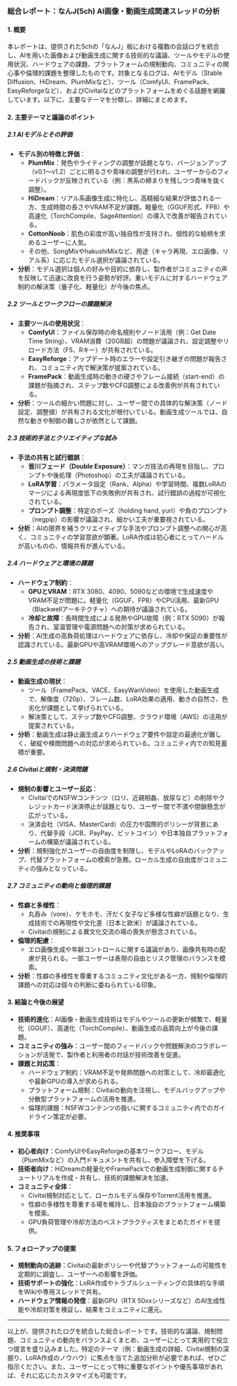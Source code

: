 ### 総合レポート：なんJ(5ch) AI画像・動画生成関連スレッドの分析

#### 1. 概要
本レポートは、提供された5chの「なんJ」板における複数の会話ログを統合し、AIを用いた画像および動画生成に関する技術的な議論、ツールやモデルの使用状況、ハードウェアの課題、プラットフォームの規制動向、コミュニティの関心事や倫理的課題を整理したものです。対象となるログは、AIモデル（Stable Diffusion、HiDream、PlumMixなど）、ツール（ComfyUI、FramePack、EasyReforgeなど）、およびCivitaiなどのプラットフォームをめぐる話題を網羅しています。以下に、主要なテーマを分類し、詳細にまとめます。

#### 2. 主要テーマと議論のポイント

##### 2.1 AIモデルとその評価
- **モデル別の特徴と評価**：
  - **PlumMix**：発色やライティングの調整が話題となり、バージョンアップ（v0.1～v1.2）ごとに明るさや青味の調整が行われ、ユーザーからのフィードバックが反映されている（例：黒系の締まりを残しつつ青味を抜く調整）。
  - **HiDream**：リアル系画像生成に特化し、高精細な結果が評価される一方、生成時間の長さやVRAM不足が課題。軽量化（GGUF形式、FP8）や高速化（TorchCompile、SageAttention）の導入で改善が報告されている。
  - **CottonNoob**：肌色の彩度が高い独自性が支持され、個性的な絵柄を求めるユーザーに人気。
  - その他、SongMixやhakushiMixなど、用途（キャラ再現、エロ画像、リアル系）に応じたモデル選択が議論されている。
- **分析**：モデル選択は個人の好みや目的に依存し、製作者がコミュニティの声を反映して迅速に改良を行う姿勢が好評。重いモデルに対するハードウェア制約の解決策（量子化、軽量化）が今後の焦点。

##### 2.2 ツールとワークフローの課題解決
- **主要ツールの使用状況**：
  - **ComfyUI**：ファイル保存時の命名規則やノード活用（例：Get Date Time String）、VRAM消費（20GB超）の問題が議論され、設定調整やリロード方法（F5、Rキー）が共有されている。
  - **EasyReforge**：アップデート時のエラーや設定引き継ぎの問題が報告され、コミュニティ内で解決策が提案されている。
  - **FramePack**：動画生成時の動きの硬さやフレーム接続（start-end）の課題が指摘され、ステップ数やCFG調整による改善例が共有されている。
- **分析**：ツールの細かい問題に対し、ユーザー間での具体的な解決策（ノード設定、調整値）が共有される文化が根付いている。動画生成ツールでは、自然な動きや制御の難しさが依然として課題。

##### 2.3 技術的手法とクリエイティブな試み
- **手法の共有と試行錯誤**：
  - **皆川フェード（Double Exposure）**：マンガ技法の再現を目指し、プロンプトや後処理（Photoshop）の工夫が議論されている。
  - **LoRA学習**：パラメータ設定（Rank、Alpha）や学習時間、複数LoRAのマージによる再現度低下の失敗例が共有され、試行錯誤の過程が可視化されている。
  - **プロンプト調整**：特定のポーズ（holding hand, yuri）や負のプロンプト（negpip）の影響が議論され、細かい工夫が重要視されている。
- **分析**：AIの限界を補うクリエイティブな手法やプロンプト調整への関心が高く、コミュニティの学習意欲が顕著。LoRA作成は初心者にとってハードルが高いものの、情報共有が進んでいる。

##### 2.4 ハードウェアと環境の課題
- **ハードウェア制約**：
  - **GPUとVRAM**：RTX 3080、4090、5090などの環境で生成速度やVRAM不足が問題に。軽量化（GGUF、FP8）やCPU活用、最新GPU（Blackwellアーキテクチャ）への期待が議論されている。
  - **冷却と故障**：長時間生成による発熱やGPU故障（例：RTX 5090）が報告され、室温管理や電源問題への対策が求められている。
- **分析**：AI生成の高負荷処理はハードウェアに依存し、冷却や保証の重要性が認識されている。最新GPUや高VRAM環境へのアップグレード意欲が高い。

##### 2.5 動画生成の技術と課題
- **動画生成の現状**：
  - ツール（FramePack、VACE、EasyWanVideo）を使用した動画生成で、解像度（720p）、フレーム数、LoRA効果の適用、動きの自然さ、色劣化が課題として挙げられている。
  - 解決策として、ステップ数やCFG調整、クラウド環境（AWS）の活用が提案されている。
- **分析**：動画生成は静止画生成よりハードウェア要件や設定の最適化が難しく、破綻や検閲問題への対応が求められている。コミュニティ内での知見蓄積が重要。

##### 2.6 Civitaiと規制・決済問題
- **規制の影響とユーザー反応**：
  - CivitaiでのNSFWコンテンツ（ロリ、近親相姦、放尿など）の削除やクレジットカード決済停止が話題となり、ユーザー間で不満や閉鎖懸念が広がっている。
  - 決済会社（VISA、MasterCard）の圧力や国際的ポリシーが背景にあり、代替手段（JCB、PayPay、ビットコイン）や日本独自プラットフォームの構築が議論されている。
- **分析**：規制強化がユーザーの自由度を制限し、モデルやLoRAのバックアップ、代替プラットフォームの模索が急務。ローカル生成の自由度がコミュニティの強みとなっている。

##### 2.7 コミュニティの動向と倫理的課題
- **性癖と多様性**：
  - 丸呑み（vore）、ケモホモ、汗だく女子など多様な性癖が話題となり、生成技術での再現性や文化差（日本と欧米）が議論されている。
  - Civitaiの規制による異文化交流の場の喪失が懸念されている。
- **倫理的配慮**：
  - エロ画像生成や年齢コントロールに関する議論があり、画像共有時の配慮が見られる。一部ユーザーは表現の自由とリスク管理のバランスを模索。
- **分析**：性癖の多様性を尊重するコミュニティ文化がある一方、規制や倫理的課題への対応は個々の判断に委ねられている印象。

#### 3. 結論と今後の展望
- **技術的進化**：AI画像・動画生成技術はモデルやツールの更新が頻繁で、軽量化（GGUF）、高速化（TorchCompile）、動画生成の品質向上が今後の課題。
- **コミュニティの強み**：ユーザー間のフィードバックや問題解決のコラボレーションが活発で、製作者と利用者の対話が技術改善を促進。
- **課題と対応策**：
  - ハードウェア制約：VRAM不足や発熱問題への対策として、冷却最適化や最新GPUの導入が求められる。
  - プラットフォーム規制：Civitaiの動向を注視し、モデルバックアップや分散型プラットフォームの活用を推進。
  - 倫理的課題：NSFWコンテンツの扱いに関するコミュニティ内でのガイドライン策定が必要。

#### 4. 推奨事項
- **初心者向け**：ComfyUIやEasyReforgeの基本ワークフロー、モデル（PlumMixなど）の入門ドキュメントを共有し、参入障壁を下げる。
- **技術者向け**：HiDreamの軽量化やFramePackでの動画生成制御に関するチュートリアルを作成・共有し、技術的課題解決を加速。
- **コミュニティ全体**：
  - Civitai規制対応として、ローカルモデル保存やTorrent活用を推進。
  - 性癖の多様性を尊重する場を維持し、日本独自のプラットフォーム構築を模索。
  - GPU負荷管理や冷却方法のベストプラクティスをまとめたガイドを提供。

#### 5. フォローアップの提案
- **規制動向の追跡**：Civitaiの最新ポリシーや代替プラットフォームの可能性を定期的に調査し、ユーザーへの影響を評価。
- **技術サポートの強化**：LoRA作成やトラブルシューティングの具体的な手順をWikiや専用スレッドで共有。
- **ハードウェア情報の発信**：最新GPU（RTX 50xxシリーズなど）のAI生成性能や冷却対策を検証し、結果をコミュニティに還元。

---

以上が、提供されたログを統合した総合レポートです。技術的な議論、規制問題、コミュニティの動向をバランスよくまとめ、ユーザーにとって実用的で役立つ提言を盛り込みました。特定のテーマ（例：動画生成の詳細、Civitai規制の深掘り、LoRA作成のノウハウ）に焦点を当てた追加分析が必要であれば、ぜひご指示ください。また、ユーザーにとって特に重要なポイントや優先事項があれば、それに応じたカスタマイズも可能です。